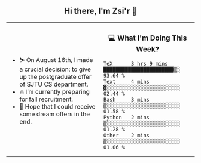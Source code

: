 <h2 align="center"> Hi there, I'm Zsi'r 👋 </h2>

<table>
    <tr>
        <td valign="center" width="50%">
            <ul>
                <li> ⛷️ On August 16th, I made a crucial decision: to give up the postgraduate offer of SJTU CS department.</li>
                <li> 🔥 I’m currently preparing for fall recruitment.</li>
                <li> 🙏 Hope that I could receive some dream offers in the end.</li>
            </ul>
        </td>
       <td valign="top" width="50%">

<h3 align="center"> 💻 What I'm Doing This Week? </h3>

<!--START_SECTION:waka-->

```text
TeX      3 hrs 9 mins    ███████████████████████▒░   93.64 %
Text     4 mins          ▓░░░░░░░░░░░░░░░░░░░░░░░░   02.44 %
Bash     3 mins          ▒░░░░░░░░░░░░░░░░░░░░░░░░   01.58 %
Python   2 mins          ▒░░░░░░░░░░░░░░░░░░░░░░░░   01.28 %
Other    2 mins          ▒░░░░░░░░░░░░░░░░░░░░░░░░   01.06 %
```

<!--END_SECTION:waka-->
</td></tr>
</table>
